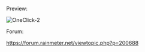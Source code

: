 Preview:

![OneClick-2](https://user-images.githubusercontent.com/46109964/167307159-2466e664-8238-47d0-9fda-9fb27cb48dce.png)

Forum:

https://forum.rainmeter.net/viewtopic.php?p=200688
